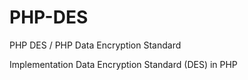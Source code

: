 # PHP-DES
PHP DES / PHP Data Encryption Standard

Implementation Data Encryption Standard (DES) in PHP
